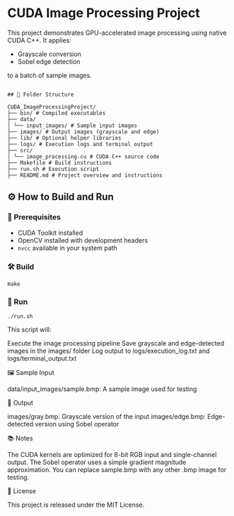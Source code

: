 # CUDA Image Processing Project

This project demonstrates GPU-accelerated image processing using native CUDA C++. It applies:

- Grayscale conversion
- Sobel edge detection

to a batch of sample images.

```

## 📁 Folder Structure

CUDA_ImageProcessingProject/ 
├── bin/ # Compiled executables 
├── data/ 
│ └── input_images/ # Sample input images 
├── images/ # Output images (grayscale and edge) 
├── lib/ # Optional helper libraries 
├── logs/ # Execution logs and terminal output 
├── src/ 
│ └── image_processing.cu # CUDA C++ source code 
├── Makefile # Build instructions 
├── run.sh # Execution script 
├── README.md # Project overview and instructions

```

## ⚙️ How to Build and Run

### 🔧 Prerequisites

- CUDA Toolkit installed
- OpenCV installed with development headers
- `nvcc` available in your system path

### 🛠️ Build

```
make
```
### 🚀 Run
```
./run.sh
```
This script will:

Execute the image processing pipeline
Save grayscale and edge-detected images in the images/ folder
Log output to logs/execution_log.txt and logs/terminal_output.txt

🖼️ Sample Input

data/input_images/sample.bmp: A sample image used for testing

📸 Output

images/gray.bmp: Grayscale version of the input
images/edge.bmp: Edge-detected version using Sobel operator

📚 Notes

The CUDA kernels are optimized for 8-bit RGB input and single-channel output.
The Sobel operator uses a simple gradient magnitude approximation.
You can replace sample.bmp with any other .bmp image for testing.

📄 License

This project is released under the MIT License.
